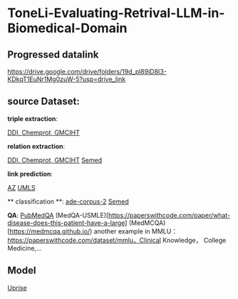 # ToneLi-Evaluating-Retrival-LLM-in-Biomedical-Domain

## Progressed datalink

https://drive.google.com/drive/folders/19d_pl89iD8I3-KDkqT1EuNr1Mg0zuW-5?usp=drive_link

## source Dataset: 

**triple extraction**:

[DDI, Chemprot, GMCIHT](https://github.com/ToneLi/PETAILOR-for-bio-triple-extraction/tree/main/dataset)

**relation extraction**:  

[DDI, Chemprot, GMCIHT](https://github.com/ToneLi/PETAILOR-for-bio-triple-extraction/tree/main/dataset)
[Semed](https://github.com/ToneLi/SemMedDB/tree/main/data_progress/final_data)

**link prediction**:

[AZ]()
[UMLS]()

** classification **:
[ade-corpus-2](https://huggingface.co/datasets/ade_corpus_v2)
[Semed](https://github.com/ToneLi/SemMedDB/tree/main/data_progress/final_data)

**QA**:
[PubMedQA](https://pubmedqa.github.io/)
(MedQA-USMLE)[https://paperswithcode.com/paper/what-disease-does-this-patient-have-a-large]
(MedMCQA)[https://medmcqa.github.io/)
another example in MMLU：https://paperswithcode.com/dataset/mmlu，Clinical Knowledge， College Medicine,...

## Model
[Uprise](https://github.com/microsoft/LMOps)

